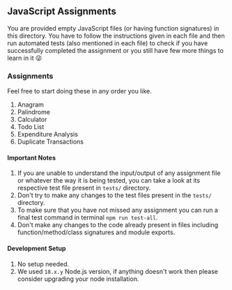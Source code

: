 ## JavaScript Assignments

You are provided empty JavaScript files (or having function signatures) in this directory. You have to follow the instructions given in each file and then run automated tests (also mentioned in each file) to check if you have successfully completed the assignment or you still have few more things to learn in it 😜

### Assignments
Feel free to start doing these in any order you like.
1. Anagram
2. Palindrome
3. Calculator
4. Todo List
5. Expenditure Analysis
6. Duplicate Transactions

#### Important Notes
1. If you are unable to understand the input/output of any assignment file or whatever the way it is being tested, you can take a look at its respective test file present in `tests/` directory.
2. Don't try to make any changes to the test files present in the `tests/` directory.
3. To make sure that you have not missed any assignment you can run a final test command in terminal `npm run test-all`.
4. Don't make any changes to the code already present in files including function/method/class signatures and module exports.

#### Development Setup
1. No setup needed. 
2. We used `18.x.y` Node.js version, if anything doesn't work then please consider upgrading your node installation.
